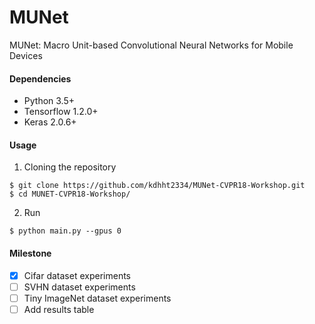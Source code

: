 # MUNet
MUNet: Macro Unit-based Convolutional Neural Networks for Mobile Devices

#### Dependencies

 * Python 3.5+
 * Tensorflow 1.2.0+
 * Keras 2.0.6+
 
#### Usage
 1. Cloning the repository

```
$ git clone https://github.com/kdhht2334/MUNet-CVPR18-Workshop.git
$ cd MUNET-CVPR18-Workshop/
```

 2. Run
 
```
$ python main.py --gpus 0
```
 
 #### Milestone
  - [x] Cifar dataset experiments
  - [ ] SVHN dataset experiments
  - [ ] Tiny ImageNet dataset experiments
  - [ ] Add results table
